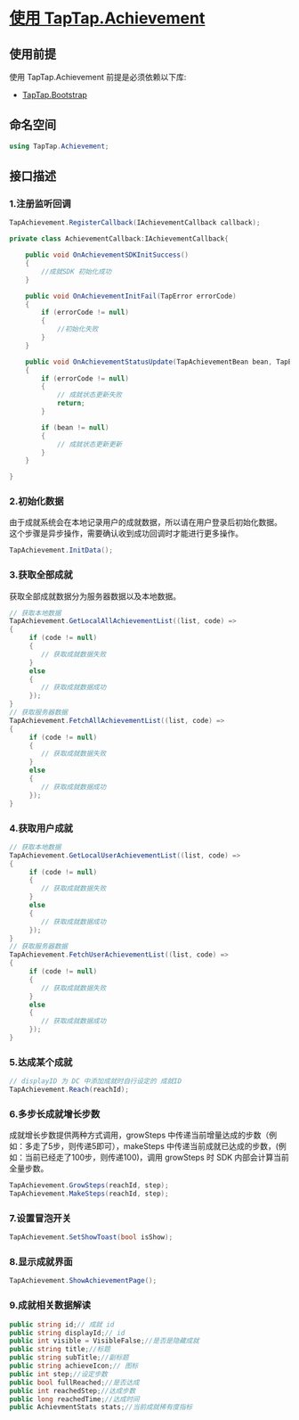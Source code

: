 # [使用 TapTap.Achievement ](./Documentation/README.md)

## 使用前提

使用 TapTap.Achievement 前提是必须依赖以下库:
* [TapTap.Bootstrap](https://github.com/TapTap/TapBootstrap-Unity.git)

## 命名空间

```c#
using TapTap.Achievement;
```

## 接口描述

### 1.注册监听回调

```c#
TapAchievement.RegisterCallback(IAchievementCallback callback);

private class AchievementCallback:IAchievementCallback{

    public void OnAchievementSDKInitSuccess()
    {
        //成就SDK 初始化成功
    }

    public void OnAchievementInitFail(TapError errorCode)
    {
        if (errorCode != null)
        {
            //初始化失败
        }
    }

    public void OnAchievementStatusUpdate(TapAchievementBean bean, TapError errorCode)
    {
        if (errorCode != null)
        {
            // 成就状态更新失败
            return;
        }

        if (bean != null)
        {
            // 成就状态更新更新
        }
    }

}

```

### 2.初始化数据

由于成就系统会在本地记录用户的成就数据，所以请在用户登录后初始化数据。
这个步骤是异步操作，需要确认收到成功回调时才能进行更多操作。

```c#
TapAchievement.InitData();
```

### 3.获取全部成就

获取全部成就数据分为服务器数据以及本地数据。

```c#
// 获取本地数据
TapAchievement.GetLocalAllAchievementList((list, code) =>
{
     if (code != null)
     {
        // 获取成就数据失败
     }
     else
     {
        // 获取成就数据成功
     });
}
// 获取服务器数据
TapAchievement.FetchAllAchievementList((list, code) =>
{
     if (code != null)
     {
        // 获取成就数据失败
     }
     else
     {
        // 获取成就数据成功
     });
}
```

### 4.获取用户成就
```c#
// 获取本地数据
TapAchievement.GetLocalUserAchievementList((list, code) =>
{
     if (code != null)
     {
        // 获取成就数据失败
     }
     else
     {
        // 获取成就数据成功
     });
}
// 获取服务器数据
TapAchievement.FetchUserAchievementList((list, code) =>
{
     if (code != null)
     {
        // 获取成就数据失败
     }
     else
     {
        // 获取成就数据成功
     });
}
```
### 5.达成某个成就
```c#
// displayID 为 DC 中添加成就时自行设定的 成就ID
TapAchievement.Reach(reachId);
```

### 6.多步长成就增长步数

成就增长步数提供两种方式调用，growSteps 中传递当前增量达成的步数（例如：多走了5步，则传递5即可），makeSteps 中传递当前成就已达成的步数，(例如：当前已经走了100步，则传递100)，调用 growSteps 时 SDK 内部会计算当前全量步数。

```c#
TapAchievement.GrowSteps(reachId, step);
TapAchievement.MakeSteps(reachId, step);
```

### 7.设置冒泡开关

```c#
TapAchievement.SetShowToast(bool isShow);
```

### 8.显示成就界面
```c#
TapAchievement.ShowAchievementPage();
```

### 9.成就相关数据解读

```c#
public string id;// 成就 id
public string displayId;// id 
public int visible = VisibleFalse;//是否是隐藏成就
public string title;//标题
public string subTitle;//副标题
public string achieveIcon;// 图标
public int step;//设定步数
public bool fullReached;//是否达成
public int reachedStep;//达成步数
public long reachedTime;//达成时间
public AchievmentStats stats;//当前成就稀有度指标
```
